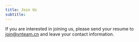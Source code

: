 ```yaml
---
title: Join Us
subtitle:
---
```


If you are interested in joining us, please send your resume to [join@vnteam.cn](~mailto:join@vnteam.cn) and leave your contact information.
